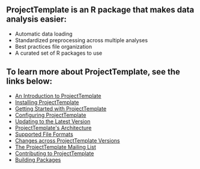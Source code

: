 ## ProjectTemplate is an R package that makes data analysis easier:

- Automatic data loading
- Standardized preprocessing across multiple analyses
- Best practices file organization
- A curated set of R packages to use

## To learn more about ProjectTemplate, see the links below:

- [An Introduction to ProjectTemplate](./intro.html)
- [Installing ProjectTemplate](./installing.html)
- [Getting Started with ProjectTemplate](./getting_started.html)
- [Configuring ProjectTemplate](./configuring.html)
- [Updating to the Latest Version](./updating.html)
- [ProjectTemplate's Architecture](./architecture.html)
- [Supported File Formats](./file_formats.html)
- [Changes across ProjectTemplate Versions](./changes.html)
- [The ProjectTemplate Mailing List](./mailing_list.html)
- [Contributing to ProjectTemplate](./contributing.html)
- [Building Packages](./packages.html)
